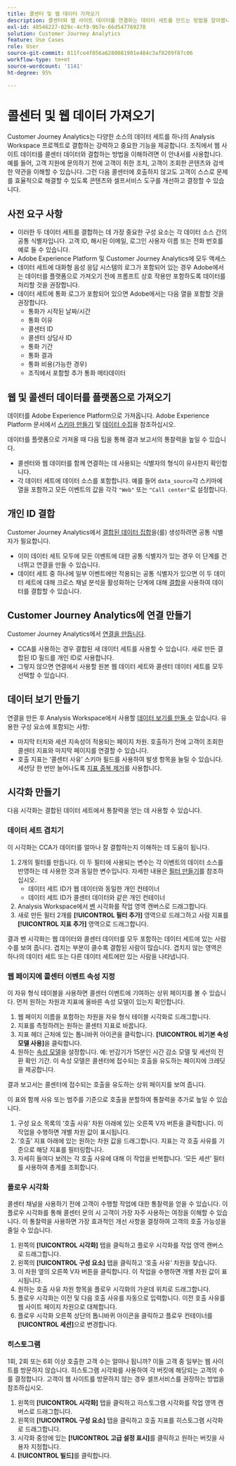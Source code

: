 ```yaml
---
title: 콜센터 및 웹 데이터 가져오기
description: 콜센터와 웹 사이트 데이터를 연결하는 데이터 세트를 만드는 방법을 알아봅니다.
exl-id: 48546227-029c-4cf9-9b7e-66d547769270
solution: Customer Journey Analytics
feature: Use Cases
role: User
source-git-commit: 811fce4f056a6280081901e484c3af8209f87c06
workflow-type: tm+mt
source-wordcount: '1141'
ht-degree: 95%

---
```


# 콜센터 및 웹 데이터 가져오기

Customer Journey Analytics는 다양한 소스의 데이터 세트를 하나의 Analysis Workspace 프로젝트로 결합하는 강력하고 중요한 기능을 제공합니다. 조직에서 웹 사이트 데이터를 콜센터 데이터와 결합하는 방법을 이해하려면 이 안내서를 사용합니다. 예를 들어, 고객 지원에 문의하기 전에 고객이 취한 조치, 고객이 조회한 콘텐츠와 검색한 약관을 이해할 수 있습니다. 그런 다음 콜센터에 호출하지 않고도 고객이 스스로 문제를 효율적으로 해결할 수 있도록 콘텐츠와 셀프서비스 도구를 개선하고 결정할 수 있습니다.

## 사전 요구 사항

* 이러한 두 데이터 세트를 결합하는 데 가장 중요한 구성 요소는 각 데이터 소스 간의 공통 식별자입니다. 고객 ID, 해시된 이메일, 로그인 사용자 이름 또는 전화 번호를 예로 들 수 있습니다.
* Adobe Experience Platform 및 Customer Journey Analytics에 모두 액세스
* 데이터 세트에 대화형 음성 응답 시스템의 로그가 포함되어 있는 경우 Adobe에서는 데이터를 플랫폼으로 가져오기 전에 프롬프트 상호 작용만 포함하도록 데이터를 처리할 것을 권장합니다.
* 데이터 세트에 통화 로그가 포함되어 있으면 Adobe에서는 다음 열을 포함할 것을 권장합니다.
   * 통화가 시작된 날짜/시간
   * 통화 이유
   * 콜센터 ID
   * 콜센터 상담사 ID
   * 통화 기간
   * 통화 결과
   * 통화 비용(가능한 경우)
   * 조직에서 포함할 추가 통화 메타데이터

## 웹 및 콜센터 데이터를 플랫폼으로 가져오기

데이터를 Adobe Experience Platform으로 가져옵니다. Adobe Experience Platform 문서에서 [스키마 만들기](https://experienceleague.adobe.com/docs/experience-platform/xdm/tutorials/create-schema-ui.html?lang=ko-KR) 및 [데이터 수집](https://experienceleague.adobe.com/docs/experience-platform/ingestion/home.html?lang=ko-KR)을 참조하십시오.

데이터를 플랫폼으로 가져올 때 다음 팁을 통해 결과 보고서의 통찰력을 높일 수 있습니다.

* 콜센터와 웹 데이터를 함께 연결하는 데 사용되는 식별자의 형식이 유사한지 확인합니다.
* 각 데이터 세트에 데이터 소스를 포함합니다. 예를 들어 `data_source`각 스키마에 열을 포함하고 모든 이벤트의 값을 각각 `"Web"` 또는 `"Call center"`로 설정합니다.<!--mapper-->

## 개인 ID 결합

Customer Journey Analytics에서 [결합된 데이터 집합](/help/connections/combined-dataset.md)을(를) 생성하려면 공통 식별자가 필요합니다.

* 이미 데이터 세트 모두에 모든 이벤트에 대한 공통 식별자가 있는 경우 이 단계를 건너뛰고 연결을 만들 수 있습니다.
* 데이터 세트 중 하나에 일부 이벤트에만 적용되는 공통 식별자가 있으면 이 두 데이터 세트에 대해 크로스 채널 분석을 활성화하는 단계에 대해 [결합](/help/stitching/overview.md)을 사용하여 데이터를 결합할 수 있습니다.

## Customer Journey Analytics에 연결 만들기

Customer Journey Analytics에서 [연결을 만듭니다](/help/connections/create-connection.md).

* CCA를 사용하는 경우 결합된 새 데이터 세트를 사용할 수 있습니다. 새로 만든 결합된 ID 필드를 개인 ID로 사용합니다.
* 그렇지 않으면 연결에서 사용할 원본 웹 데이터 세트와 콜센터 데이터 세트를 모두 선택할 수 있습니다.

## 데이터 보기 만들기

연결을 만든 후 Analysis Workspace에서 사용할 [데이터 보기를 만들 수](/help/data-views/create-dataview.md) 있습니다. 유용한 구성 요소에 포함되는 사항:

* 마지막 터치와 세션 지속성이 적용되는 페이지 차원. 호출하기 전에 고객이 조회한 콜센터 지표와 마지막 페이지를 연결할 수 있습니다.
* 호출 지표는 ‘콜센터 사유’ 스키마 필드를 사용하여 발생 항목을 늘릴 수 있습니다. 세션당 한 번만 늘어나도록 [지표 중복 제거](/help/data-views/component-settings/metric-deduplication.md)를 사용합니다.

## 시각화 만들기

다음 시각화는 결합된 데이터 세트에서 통찰력을 얻는 데 사용할 수 있습니다.

### 데이터 세트 겹치기

이 시각화는 CCA가 데이터를 얼마나 잘 결합하는지 이해하는 데 도움이 됩니다.

1. 2개의 필터를 만듭니다. 이 두 필터에 사용되는 변수는 각 이벤트의 데이터 소스를 반영하는 데 사용한 것과 동일한 변수입니다. 자세한 내용은 [필터 만들기](/help/components/filters/create-filters.md)를 참조하십시오.
   * 데이터 세트 ID가 웹 데이터와 동일한 개인 컨테이너
   * 데이터 세트 ID가 콜센터 데이터와 같은 개인 컨테이너
2. Analysis Workspace에서 [벤](/help/analysis-workspace/visualizations/venn.md) 시각화를 작업 영역 캔버스로 드래그합니다.
3. 새로 만든 필터 2개를 **[!UICONTROL 필터 추가]** 영역으로 드래그하고 사람 지표를 **[!UICONTROL 지표 추가]** 영역으로 드래그합니다.

결과 벤 시각화는 웹 데이터와 콜센터 데이터를 모두 포함하는 데이터 세트에 있는 사람 수를 보여 줍니다. 겹치는 부분이 클수록 결합된 사람이 많습니다. 겹치지 않는 영역은 하나의 데이터 세트 또는 다른 데이터 세트에만 있는 사람을 나타냅니다.

### 웹 페이지에 콜센터 이벤트 속성 지정

이 자유 형식 테이블을 사용하면 콜센터 이벤트에 기여하는 상위 페이지를 볼 수 있습니다. 먼저 원하는 차원과 지표에 올바른 속성 모델이 있는지 확인합니다.

1. 웹 페이지 이름을 포함하는 차원을 자유 형식 테이블 시각화로 드래그합니다.
1. 지표를 측정하려는 원하는 콜센터 지표로 바꿉니다.
1. 지표 헤더 근처에 있는 톱니바퀴 아이콘을 클릭합니다. **[!UICONTROL 비기본 속성 모델 사용]**&#x200B;을 클릭합니다.
1. 원하는 [속성 모델](/help/analysis-workspace/visualizations/freeform-table/column-row-settings/column-settings.md)을 설정합니다. 예: 반감기가 15분인 시간 감소 모델 및 세션의 전환 확인 기간. 이 속성 모델은 콜센터에 접수되는 호출을 유도하는 페이지에 크레딧을 제공합니다.

결과 보고서는 콜센터에 접수되는 호출을 유도하는 상위 페이지를 보여 줍니다. <!-- use case behind what we use these pages for -->

<!-- Complement with donut visualization -->

이 표와 함께 사유 또는 범주를 기준으로 호출을 분할하여 통찰력을 추가로 높일 수 있습니다.

1. 구성 요소 목록의 ‘호출 사유’ 차원 아래에 있는 오른쪽 V자 버튼을 클릭합니다. 이 작업을 수행하면 개별 차원 값이 표시됩니다.
2. ‘호출’ 지표 아래에 있는 원하는 차원 값을 드래그합니다. 지표는 각 호출 사유를 기준으로 해당 지표를 필터링합니다.
3. 자세히 들여다 보려는 각 호출 사유에 대해 이 작업을 반복합니다. ‘모든 세션’ 필터를 사용하여 총계를 조회합니다.

<!-- screenshot -->

### 플로우 시각화

콜센터 채널을 사용하기 전에 고객이 수행할 작업에 대한 통찰력을 얻을 수 있습니다. 이 플로우 시각화를 통해 콜센터 문의 시 고객이 가장 자주 사용하는 여정을 이해할 수 있습니다. 이 통찰력을 사용하면 가장 효과적인 개선 사항을 결정하여 고객의 호출 가능성을 줄일 수 있습니다.

1. 왼쪽의 **[!UICONTROL 시각화]** 탭을 클릭하고 플로우 시각화를 작업 영역 캔버스로 드래그합니다.
2. 왼쪽의 **[!UICONTROL 구성 요소]** 탭을 클릭하고 ‘호출 사유’ 차원을 찾습니다.
3. 이 차원 옆의 오른쪽 V자 버튼을 클릭합니다. 이 작업을 수행하면 개별 차원 값이 표시됩니다.
4. 원하는 호출 사유 차원 항목을 플로우 시각화의 가운데 위치로 드래그합니다.
5. 플로우 시각화는 이전 및 다음 호출 사유를 자동으로 입력합니다. 이전 호출 사유를 웹 사이트 페이지 차원으로 대체합니다.
6. 플로우 시각화 오른쪽 상단의 톱니바퀴 아이콘을 클릭하고 플로우 컨테이너를 **[!UICONTROL 세션]**&#x200B;으로 변경합니다.

### 히스토그램

1회, 2회 또는 6회 이상 호출한 고객 수는 얼마나 됩니까? 이들 고객 중 일부는 웹 사이트를 방문하지 않습니다. 히스토그램 시각화를 사용하여 각 버킷에 해당되는 고객의 수를 결정합니다. 고객이 웹 사이트를 방문하지 않는 경우 셀프서비스를 권장하는 방법을 참조하십시오.

1. 왼쪽의 **[!UICONTROL 시각화]** 탭을 클릭하고 히스토그램 시각화를 작업 영역 캔버스로 드래그합니다.
2. 왼쪽의 **[!UICONTROL 구성 요소]** 탭을 클릭하고 호출 지표를 히스토그램 시각화로 드래그합니다.
3. 시각화 중앙에 있는 **[!UICONTROL 고급 설정 표시]**&#x200B;를 클릭하고 원하는 버킷을 사용자 지정합니다.
4. **[!UICONTROL 빌드]**&#x200B;를 클릭합니다.

<!--
### Web to call, call to web

### Fallout

Fallout sessions - session

All sessions > page views metric > calls metric

All sessions > calls metric > page views

Orrr we could also use dataset ID

step 1: all sessions
step 2: 


### Site sections that result in a call within 30 minutes

Slide 4

Create a bunch of filters - facets to their business. Filters were used because they didn't have all of these in the same dimension, so they could create everything in this report as a single dimension (really filters)

wanted to understand when someone interacts with a facet, whats the highest percentage of people that abandon that channel to call them. not from volume perspective, but percentage perspective.

use sequential filters, but you lose the ability to use attribution IQ

## What to do when you've found insight -->
